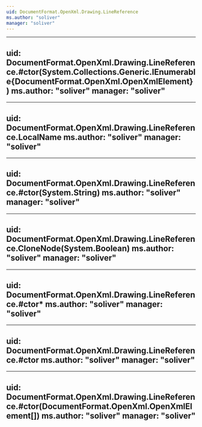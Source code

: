 ```yaml
---
uid: DocumentFormat.OpenXml.Drawing.LineReference
ms.author: "soliver"
manager: "soliver"
---
```


---
uid: DocumentFormat.OpenXml.Drawing.LineReference.#ctor(System.Collections.Generic.IEnumerable{DocumentFormat.OpenXml.OpenXmlElement})
ms.author: "soliver"
manager: "soliver"
---

---
uid: DocumentFormat.OpenXml.Drawing.LineReference.LocalName
ms.author: "soliver"
manager: "soliver"
---

---
uid: DocumentFormat.OpenXml.Drawing.LineReference.#ctor(System.String)
ms.author: "soliver"
manager: "soliver"
---

---
uid: DocumentFormat.OpenXml.Drawing.LineReference.CloneNode(System.Boolean)
ms.author: "soliver"
manager: "soliver"
---

---
uid: DocumentFormat.OpenXml.Drawing.LineReference.#ctor*
ms.author: "soliver"
manager: "soliver"
---

---
uid: DocumentFormat.OpenXml.Drawing.LineReference.#ctor
ms.author: "soliver"
manager: "soliver"
---

---
uid: DocumentFormat.OpenXml.Drawing.LineReference.#ctor(DocumentFormat.OpenXml.OpenXmlElement[])
ms.author: "soliver"
manager: "soliver"
---
